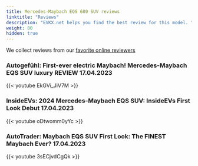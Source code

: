 ```yaml
---
title: Mercedes-Maybach EQS 680 SUV reviews
linktitle: "Reviews"
description: "EVKX.net helps you find the best review for this model. "
weight: 80
hidden: true
---
```

We collect reviews from our [favorite online reviewers](/guides/evreviewers/)

### Autogefûhl: First-ever electric Maybach! Mercedes-Maybach EQS SUV luxury REVIEW 17.04.2023

{{< youtube EkGVi_JiV7M >}}

### InsideEVs: 2024 Mercedes-Maybach EQS SUV: InsideEVs First Look Debut 17.04.2023

{{< youtube oDtwomm0yYc >}}

### AutoTrader: Maybach EQS SUV First Look: The FINEST Maybach Ever? 17.04.2023

{{< youtube 3sECjvdCgQk >}}

